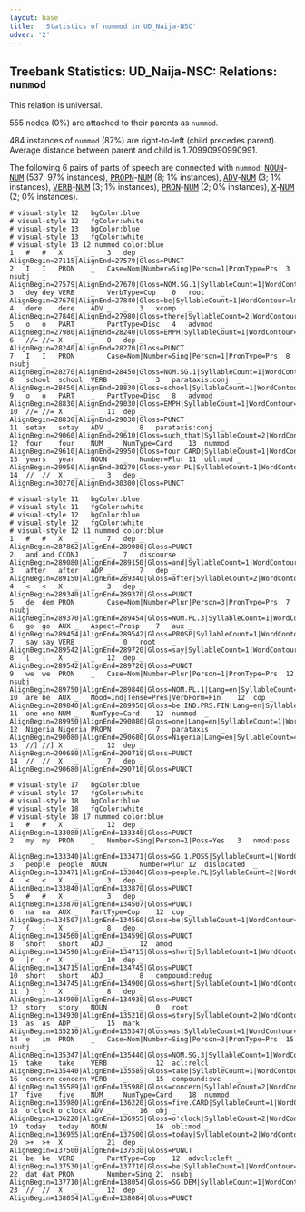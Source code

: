```yaml
---
layout: base
title:  'Statistics of nummod in UD_Naija-NSC'
udver: '2'
---
```


## Treebank Statistics: UD_Naija-NSC: Relations: `nummod`

This relation is universal.

555 nodes (0%) are attached to their parents as `nummod`.

484 instances of `nummod` (87%) are right-to-left (child precedes parent).
Average distance between parent and child is 1.70990990990991.

The following 6 pairs of parts of speech are connected with `nummod`: <tt><a href="pcm_nsc-pos-NOUN.html">NOUN</a></tt>-<tt><a href="pcm_nsc-pos-NUM.html">NUM</a></tt> (537; 97% instances), <tt><a href="pcm_nsc-pos-PROPN.html">PROPN</a></tt>-<tt><a href="pcm_nsc-pos-NUM.html">NUM</a></tt> (8; 1% instances), <tt><a href="pcm_nsc-pos-ADV.html">ADV</a></tt>-<tt><a href="pcm_nsc-pos-NUM.html">NUM</a></tt> (3; 1% instances), <tt><a href="pcm_nsc-pos-VERB.html">VERB</a></tt>-<tt><a href="pcm_nsc-pos-NUM.html">NUM</a></tt> (3; 1% instances), <tt><a href="pcm_nsc-pos-PRON.html">PRON</a></tt>-<tt><a href="pcm_nsc-pos-NUM.html">NUM</a></tt> (2; 0% instances), <tt><a href="pcm_nsc-pos-X.html">X</a></tt>-<tt><a href="pcm_nsc-pos-NUM.html">NUM</a></tt> (2; 0% instances).


~~~ conllu
# visual-style 12	bgColor:blue
# visual-style 12	fgColor:white
# visual-style 13	bgColor:blue
# visual-style 13	fgColor:white
# visual-style 13 12 nummod	color:blue
1	#	#	X	_	_	3	dep	_	AlignBegin=27115|AlignEnd=27579|Gloss=PUNCT
2	I	I	PRON	_	Case=Nom|Number=Sing|Person=1|PronType=Prs	3	nsubj	_	AlignBegin=27579|AlignEnd=27670|Gloss=NOM.SG.1|SyllableCount=1|WordContour=X
3	dey	dey	VERB	_	VerbType=Cop	0	root	_	AlignBegin=27670|AlignEnd=27840|Gloss=be|SyllableCount=1|WordContour=lm
4	dere	dere	ADV	_	_	3	xcomp	_	AlignBegin=27840|AlignEnd=27980|Gloss=there|SyllableCount=2|WordContour=mm
5	o	o	PART	_	PartType=Disc	4	advmod	_	AlignBegin=27980|AlignEnd=28240|Gloss=EMPH|SyllableCount=1|WordContour=mm
6	//=	//=	X	_	_	8	dep	_	AlignBegin=28240|AlignEnd=28270|Gloss=PUNCT
7	I	I	PRON	_	Case=Nom|Number=Sing|Person=1|PronType=Prs	8	nsubj	_	AlignBegin=28270|AlignEnd=28450|Gloss=NOM.SG.1|SyllableCount=1|WordContour=ml
8	school	school	VERB	_	_	3	parataxis:conj	_	AlignBegin=28450|AlignEnd=28830|Gloss=school|SyllableCount=1|WordContour=lmh2
9	o	o	PART	_	PartType=Disc	8	advmod	_	AlignBegin=28830|AlignEnd=29030|Gloss=EMPH|SyllableCount=1|WordContour=mm
10	//=	//=	X	_	_	11	dep	_	AlignBegin=28830|AlignEnd=29030|Gloss=PUNCT
11	setay	sotay	ADV	_	_	8	parataxis:conj	_	AlignBegin=29060|AlignEnd=29610|Gloss=such_that|SyllableCount=2|WordContour=mm
12	four	four	NUM	_	NumType=Card	13	nummod	_	AlignBegin=29610|AlignEnd=29950|Gloss=four.CARD|SyllableCount=1|WordContour=mm
13	years	year	NOUN	_	Number=Plur	11	obl:mod	_	AlignBegin=29950|AlignEnd=30270|Gloss=year.PL|SyllableCount=1|WordContour=ml
14	//	//	X	_	_	3	dep	_	AlignBegin=30270|AlignEnd=30300|Gloss=PUNCT

~~~


~~~ conllu
# visual-style 11	bgColor:blue
# visual-style 11	fgColor:white
# visual-style 12	bgColor:blue
# visual-style 12	fgColor:white
# visual-style 12 11 nummod	color:blue
1	#	#	X	_	_	7	dep	_	AlignBegin=287862|AlignEnd=289080|Gloss=PUNCT
2	and	and	CCONJ	_	_	7	discourse	_	AlignBegin=289080|AlignEnd=289150|Gloss=and|SyllableCount=1|WordContour=Ll
3	after	after	ADP	_	_	7	dep	_	AlignBegin=289150|AlignEnd=289340|Gloss=after|SyllableCount=2|WordContour=lh
4	<	<	X	_	_	3	dep	_	AlignBegin=289340|AlignEnd=289370|Gloss=PUNCT
5	de	dem	PRON	_	Case=Nom|Number=Plur|Person=3|PronType=Prs	7	nsubj	_	AlignBegin=289370|AlignEnd=289454|Gloss=NOM.PL.3|SyllableCount=1|WordContour=mm
6	go	go	AUX	_	Aspect=Prosp	7	aux	_	AlignBegin=289454|AlignEnd=289542|Gloss=PROSP|SyllableCount=1|WordContour=ml
7	say	say	VERB	_	_	0	root	_	AlignBegin=289542|AlignEnd=289720|Gloss=say|SyllableCount=1|WordContour=hh
8	[	[	X	_	_	12	dep	_	AlignBegin=289542|AlignEnd=289720|Gloss=PUNCT
9	we	we	PRON	_	Case=Nom|Number=Plur|Person=1|PronType=Prs	12	nsubj	_	AlignBegin=289750|AlignEnd=289840|Gloss=NOM.PL.1|Lang=en|SyllableCount=1|WordContour=hm
10	are	be	AUX	_	Mood=Ind|Tense=Pres|VerbForm=Fin	12	cop	_	AlignBegin=289840|AlignEnd=289950|Gloss=be.IND.PRS.FIN|Lang=en|SyllableCount=1|WordContour=mm
11	one	one	NUM	_	NumType=Card	12	nummod	_	AlignBegin=289950|AlignEnd=290080|Gloss=one|Lang=en|SyllableCount=1|WordContour=mh
12	Nigeria	Nigeria	PROPN	_	_	7	parataxis	_	AlignBegin=290080|AlignEnd=290680|Gloss=Nigeria|Lang=en|SyllableCount=4|WordContour=hl
13	//]	//]	X	_	_	12	dep	_	AlignBegin=290680|AlignEnd=290710|Gloss=PUNCT
14	//	//	X	_	_	7	dep	_	AlignBegin=290680|AlignEnd=290710|Gloss=PUNCT

~~~


~~~ conllu
# visual-style 17	bgColor:blue
# visual-style 17	fgColor:white
# visual-style 18	bgColor:blue
# visual-style 18	fgColor:white
# visual-style 18 17 nummod	color:blue
1	#	#	X	_	_	12	dep	_	AlignBegin=133080|AlignEnd=133340|Gloss=PUNCT
2	my	my	PRON	_	Number=Sing|Person=1|Poss=Yes	3	nmod:poss	_	AlignBegin=133340|AlignEnd=133471|Gloss=SG.1.POSS|SyllableCount=1|WordContour=HH
3	people	people	NOUN	_	Number=Plur	12	dislocated	_	AlignBegin=133471|AlignEnd=133840|Gloss=people.PL|SyllableCount=2|WordContour=hH
4	<	<	X	_	_	3	dep	_	AlignBegin=133840|AlignEnd=133870|Gloss=PUNCT
5	#	#	X	_	_	3	dep	_	AlignBegin=133870|AlignEnd=134507|Gloss=PUNCT
6	na	na	AUX	_	PartType=Cop	12	cop	_	AlignBegin=134507|AlignEnd=134560|Gloss=be|SyllableCount=1|WordContour=ll
7	{	{	X	_	_	8	dep	_	AlignBegin=134560|AlignEnd=134590|Gloss=PUNCT
8	short	short	ADJ	_	_	12	amod	_	AlignBegin=134590|AlignEnd=134715|Gloss=short|SyllableCount=1|WordContour=lm
9	|r	|r	X	_	_	10	dep	_	AlignBegin=134715|AlignEnd=134745|Gloss=PUNCT
10	short	short	ADJ	_	_	8	compound:redup	_	AlignBegin=134745|AlignEnd=134900|Gloss=short|SyllableCount=1|WordContour=mm
11	}	}	X	_	_	8	dep	_	AlignBegin=134900|AlignEnd=134930|Gloss=PUNCT
12	story	story	NOUN	_	_	0	root	_	AlignBegin=134930|AlignEnd=135210|Gloss=story|SyllableCount=2|WordContour=mml2
13	as	as	ADP	_	_	15	mark	_	AlignBegin=135210|AlignEnd=135347|Gloss=as|SyllableCount=1|WordContour=ll
14	e	im	PRON	_	Case=Nom|Number=Sing|Person=3|PronType=Prs	15	nsubj	_	AlignBegin=135347|AlignEnd=135440|Gloss=NOM.SG.3|SyllableCount=1|WordContour=ml
15	take	take	VERB	_	_	12	acl:relcl	_	AlignBegin=135440|AlignEnd=135589|Gloss=take|SyllableCount=1|WordContour=ml
16	concern	concern	VERB	_	_	15	compound:svc	_	AlignBegin=135589|AlignEnd=135980|Gloss=concern|SyllableCount=2|WordContour=ll
17	five	five	NUM	_	NumType=Card	18	nummod	_	AlignBegin=135980|AlignEnd=136220|Gloss=five.CARD|SyllableCount=1|WordContour=HH
18	o'clock	o'clock	ADV	_	_	16	obj	_	AlignBegin=136220|AlignEnd=136955|Gloss=o'clock|SyllableCount=2|WordContour=HlH2
19	today	today	NOUN	_	_	16	obl:mod	_	AlignBegin=136955|AlignEnd=137500|Gloss=today|SyllableCount=2|WordContour=mhl1
20	>+	>+	X	_	_	21	dep	_	AlignBegin=137500|AlignEnd=137530|Gloss=PUNCT
21	be	be	VERB	_	PartType=Cop	12	advcl:cleft	_	AlignBegin=137530|AlignEnd=137710|Gloss=be|SyllableCount=1|WordContour=mL
22	dat	dat	PRON	_	Number=Sing	21	nsubj	_	AlignBegin=137710|AlignEnd=138054|Gloss=SG.DEM|SyllableCount=1|WordContour=ll
23	//	//	X	_	_	12	dep	_	AlignBegin=138054|AlignEnd=138084|Gloss=PUNCT

~~~


